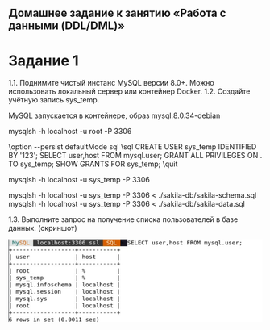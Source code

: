 ## Домашнее задание к занятию «Работа с данными (DDL/DML)»

# Задание 1
1.1. Поднимите чистый инстанс MySQL версии 8.0+. Можно использовать локальный сервер или контейнер Docker.
1.2. Создайте учётную запись sys_temp.

MySQL запускается в контейнере, образ mysql:8.0.34-debian

mysqlsh -h localhost -u root -P 3306

\option --persist defaultMode sql \sql CREATE USER sys_temp IDENTIFIED BY '123'; SELECT user,host FROM mysql.user; GRANT ALL PRIVILEGES ON . TO sys_temp; SHOW GRANTS FOR sys_temp; \quit

mysqlsh -h localhost -u sys_temp -P 3306

mysqlsh -h localhost -u sys_temp -P 3306 < ./sakila-db/sakila-schema.sql mysqlsh -h localhost -u sys_temp -P 3306 < ./sakila-db/sakila-data.sql

1.3. Выполните запрос на получение списка пользователей в базе данных. (скриншот)

![img](DDL_DML/img/268452287-0cf25caf-101d-4acd-9e86-6e260d4ea6e0.png)

